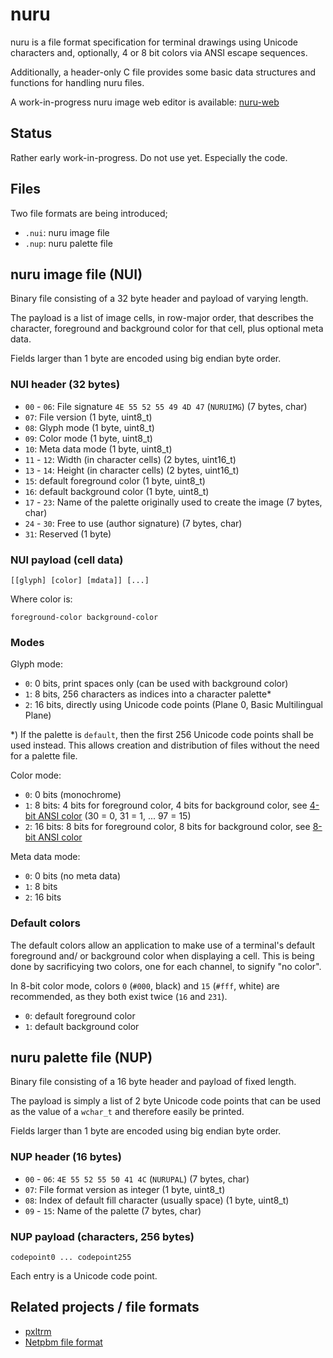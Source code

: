 # nuru

nuru is a file format specification for terminal drawings using Unicode 
characters and, optionally, 4 or 8 bit colors via ANSI escape sequences.

Additionally, a header-only C file provides some basic data structures 
and functions for handling nuru files. 

A work-in-progress nuru image web editor is available: [nuru-web](https://github.com/domsson/nuru-web/)

## Status

Rather early work-in-progress. Do not use yet. Especially the code. 

## Files

Two file formats are being introduced;

- `.nui`: nuru image file
- `.nup`: nuru palette file

## nuru image file (NUI)

Binary file consisting of a 32 byte header and payload of varying length. 

The payload is a list of image cells, in row-major order, that describes 
the character, foreground and background color for that cell, plus optional 
meta data.

Fields larger than 1 byte are encoded using big endian byte order. 

### NUI header (32 bytes)

 - `00` - `06`: File signature `4E 55 52 55 49 4D 47` (`NURUIMG`) (7 bytes, char)
 - `07`: File version (1 byte, uint8\_t)
 - `08`: Glyph mode (1 byte, uint8\_t)
 - `09`: Color mode (1 byte, uint8\_t)
 - `10`: Meta data mode (1 byte, uint8\_t)
 - `11` - `12`: Width (in character cells) (2 bytes, uint16\_t)
 - `13` - `14`: Height (in character cells) (2 bytes, uint16\_t)
 - `15`: default foreground color (1 byte, uint8\_t) 
 - `16`: default background color (1 byte, uint8\_t)
 - `17` - `23`: Name of the palette originally used to create the image (7 bytes, char) 
 - `24` - `30`: Free to use (author signature) (7 bytes, char)
 - `31`: Reserved (1 byte)

### NUI payload (cell data)

    [[glyph] [color] [mdata]] [...]

Where color is:

    foreground-color background-color

### Modes

Glyph mode:

 - `0`: 0 bits, print spaces only (can be used with background color)
 - `1`: 8 bits, 256 characters as indices into a character palette\*
 - `2`: 16 bits, directly using Unicode code points (Plane 0, Basic Multilingual Plane)

\*) If the palette is `default`, then the first 256 Unicode code points shall be used instead. 
    This allows creation and distribution of files without the need for a palette file.

Color mode:

 - `0`: 0 bits (monochrome)
 - `1`: 8 bits: 4 bits for foreground color, 4 bits for background color, see [4-bit ANSI color](https://en.wikipedia.org/wiki/ANSI_escape_code#3-bit_and_4-bit) (30 = 0, 31 = 1, ... 97 = 15)
 - `2`: 16 bits: 8 bits for foreground color, 8 bits for background color, see [8-bit ANSI color](https://en.wikipedia.org/wiki/ANSI_escape_code#8-bit)

Meta data mode:

 - `0`: 0 bits (no meta data)
 - `1`: 8 bits
 - `2`: 16 bits

### Default colors

The default colors allow an application to make use of a terminal's default 
foreground and/ or background color when displaying a cell. This is being done 
by sacrificying two colors, one for each channel, to signify "no color". 

In 8-bit color mode, colors `0` (`#000`, black) and `15` (`#fff`, white) are 
recommended, as they both exist twice (`16` and `231`).

 - `0`: default foreground color
 - `1`: default background color 

## nuru palette file (NUP)

Binary file consisting of a 16 byte header and payload of fixed length. 

The payload is simply a list of 2 byte Unicode code points that can be 
used as the value of a `wchar_t` and therefore easily be printed.

Fields larger than 1 byte are encoded using big endian byte order. 

### NUP header (16 bytes)

 - `00` - `06`: `4E 55 52 55 50 41 4C` (`NURUPAL`) (7 bytes, char)
 - `07`: File format version as integer (1 byte, uint8\_t)
 - `08`: Index of default fill character (usually space) (1 byte, uint8\_t)
 - `09` - `15`: Name of the palette (7 bytes, char)

### NUP payload (characters, 256 bytes)

	codepoint0 ... codepoint255

Each entry is a Unicode code point.

## Related projects / file formats

 - [pxltrm](https://github.com/dylanaraps/pxltrm)
 - [Netpbm file format](https://en.wikipedia.org/wiki/Netpbm#File_formats)
